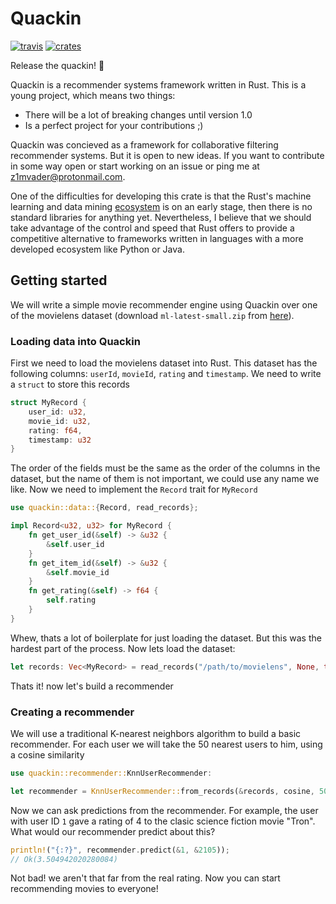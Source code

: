 # Quackin

[![travis](https://img.shields.io/travis/z1mvader/quackin.svg)](https://travis-ci.org/z1mvader/quackin)  [![crates](https://img.shields.io/crates/v/quackin.svg)](https://crates.io/crates/quackin)

Release the quackin! 🦆

Quackin is a recommender systems framework written in Rust. This is a young
project, which means two things:

- There will be a lot of breaking changes until version 1.0
- Is a perfect project for your contributions ;)

Quackin was concieved as a framework for collaborative filtering recommender
systems. But it is open to new ideas. If you want to contribute in some way
open or start working on an issue or ping me at z1mvader@protonmail.com.

One of the difficulties for developing this crate is that the Rust's machine
learning and data mining [ecosystem](http://www.arewelearningyet.com/) is on
an early stage, then there is no standard libraries for anything yet.
Nevertheless, I believe that we should take advantage of the control and speed
that Rust offers to provide a competitive alternative to frameworks written
in languages with a more developed ecosystem like Python or Java.

## Getting started
We will write a simple movie recommender engine using Quackin over one of
the movielens dataset (download `ml-latest-small.zip` from
[here](https://grouplens.org/datasets/movielens/)).

### Loading data into Quackin
First we need to load the movielens dataset into Rust. This dataset has the
following columns: `userId`, `movieId`, `rating` and `timestamp`. We need
to write a `struct` to store this records

```rust
struct MyRecord {
    user_id: u32,
    movie_id: u32,
    rating: f64,
    timestamp: u32
}
```
The order of the fields must be the same as the order of the columns in the
dataset, but the name of them is not important, we could use any name we
like. Now we need to implement the `Record` trait for `MyRecord`

```rust
use quackin::data::{Record, read_records};

impl Record<u32, u32> for MyRecord {
    fn get_user_id(&self) -> &u32 {
        &self.user_id
    }
    fn get_item_id(&self) -> &u32 {
        &self.movie_id
    }
    fn get_rating(&self) -> f64 {
        self.rating
    }
}
```
Whew, thats a lot of boilerplate for just loading the dataset. But this was
the hardest part of the process. Now lets load the dataset:

```rust
let records: Vec<MyRecord> = read_records("/path/to/movielens", None, true);
```
Thats it! now let's build a recommender

### Creating a recommender
We will use a traditional K-nearest neighbors algorithm to build a basic
recommender. For each user we will take the 50 nearest users to him,
using a cosine similarity

```rust
use quackin::recommender::KnnUserRecommender:

let recommender = KnnUserRecommender::from_records(&records, cosine, 50);
```
Now we can ask predictions from the recommender. For example, the user with
user ID `1` gave a rating of 4 to the clasic science fiction movie "Tron".
What would our recommender predict about this?

```rust
println!("{:?}", recommender.predict(&1, &2105));
// Ok(3.504942020280084)
```
Not bad! we aren't that far from the real rating. Now you can start recommending
movies to everyone!
